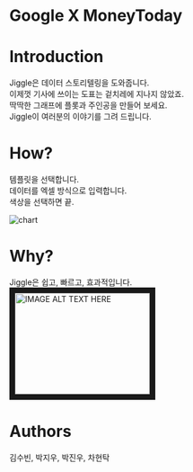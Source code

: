 # Google X MoneyToday

# Introduction
Jiggle은 데이터 스토리텔링을 도와줍니다.  
이제껏 기사에 쓰이는 도표는 겉치레에 지나지 않았죠.  
딱딱한 그래프에 플롯과 주인공을 만들어 보세요.  
Jiggle이 여러분의 이야기를 그려 드립니다.  

# How?
템플릿을 선택합니다.  
데이터를 엑셀 방식으로 입력합니다.  
색상을 선택하면 끝.  
  
![chart](https://i.imgur.com/omdegPu.gif)

# Why?
Jiggle은 쉽고, 빠르고, 효과적입니다.  
<a href="http://www.youtube.com/watch?feature=player_embedded&v=Pc06_NhQT14
" target="_blank"><img src="http://img.youtube.com/vi/Pc06_NhQT14/0.jpg" 
alt="IMAGE ALT TEXT HERE" width="240" height="180" border="10" /></a>

# Authors
김수빈, 박지우, 박진우, 차현탁
